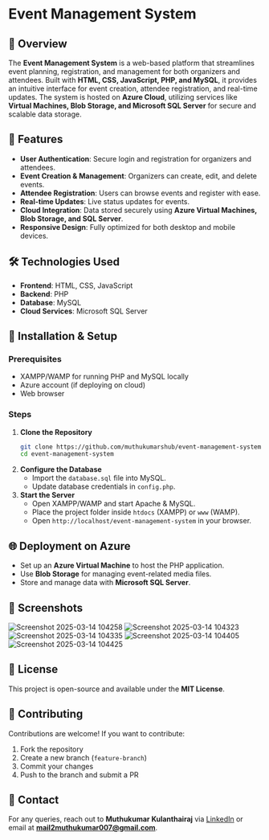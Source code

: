 # Event Management System

## 📌 Overview
The **Event Management System** is a web-based platform that streamlines event planning, registration, and management for both organizers and attendees. Built with **HTML, CSS, JavaScript, PHP, and MySQL**, it provides an intuitive interface for event creation, attendee registration, and real-time updates. The system is hosted on **Azure Cloud**, utilizing services like **Virtual Machines, Blob Storage, and Microsoft SQL Server** for secure and scalable data storage.

## 🚀 Features
- **User Authentication**: Secure login and registration for organizers and attendees.
- **Event Creation & Management**: Organizers can create, edit, and delete events.
- **Attendee Registration**: Users can browse events and register with ease.
- **Real-time Updates**: Live status updates for events.
- **Cloud Integration**: Data stored securely using **Azure Virtual Machines, Blob Storage, and SQL Server**.
- **Responsive Design**: Fully optimized for both desktop and mobile devices.

## 🛠️ Technologies Used
- **Frontend**: HTML, CSS, JavaScript
- **Backend**: PHP
- **Database**: MySQL
- **Cloud Services**: Microsoft SQL Server

## 📂 Installation & Setup
### Prerequisites
- XAMPP/WAMP for running PHP and MySQL locally
- Azure account (if deploying on cloud)
- Web browser

### Steps
1. **Clone the Repository**
   ```sh
   git clone https://github.com/muthukumarshub/event-management-system-project.git
   cd event-management-system
   ```
2. **Configure the Database**
   - Import the `database.sql` file into MySQL.
   - Update database credentials in `config.php`.
3. **Start the Server**
   - Open XAMPP/WAMP and start Apache & MySQL.
   - Place the project folder inside `htdocs` (XAMPP) or `www` (WAMP).
   - Open `http://localhost/event-management-system` in your browser.

## 🌐 Deployment on Azure
- Set up an **Azure Virtual Machine** to host the PHP application.
- Use **Blob Storage** for managing event-related media files.
- Store and manage data with **Microsoft SQL Server**.

## 📸 Screenshots
![Screenshot 2025-03-14 104258](https://github.com/user-attachments/assets/549492a9-7e84-4bec-891d-e80dde314d5a)
![Screenshot 2025-03-14 104323](https://github.com/user-attachments/assets/fb38ea20-0be8-467a-9869-a0af300ff679)
![Screenshot 2025-03-14 104335](https://github.com/user-attachments/assets/5a285a76-16a4-4ac7-9dc7-1eb8c53a71c7)
![Screenshot 2025-03-14 104405](https://github.com/user-attachments/assets/da3d4456-6ffa-458e-92e1-937b261da94f)
![Screenshot 2025-03-14 104425](https://github.com/user-attachments/assets/2f83be4a-abdd-4108-9056-28c69c0cb91a)

## 📝 License
This project is open-source and available under the **MIT License**.

## 🤝 Contributing
Contributions are welcome! If you want to contribute:
1. Fork the repository
2. Create a new branch (`feature-branch`)
3. Commit your changes
4. Push to the branch and submit a PR

## 📧 Contact
For any queries, reach out to **Muthukumar Kulanthairaj** via [LinkedIn](https://www.linkedin.com/in/muthukumarshub/) or email at **mail2muthukumar007@gmail.com**.
